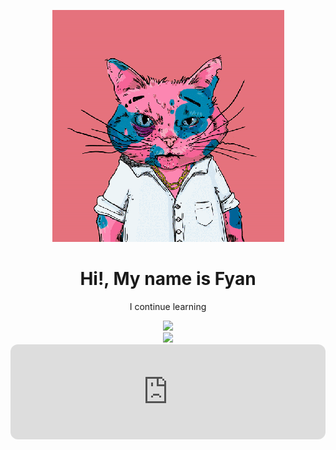 
<p align="center">
<img src="https://raw.githubusercontent.com/rstsfyn/my_porto/main/img/profile/cat.webp">
</p>

<div align="center">
  <h1>Hi!, My name is Fyan</h1>
</div>

<p align="center">
I continue learning
</p>


<div align="center">
  <a href="https://github.com/rstsfyn">
  <img height="150em" src="https://github-readme-stats.vercel.app/api/top-langs/?username=rstsfyn&layout=compact&langs_count=20&theme=dracula"/>
</div>

<div align="center">
  <img height="187em" src="https://github-readme-stats.vercel.app/api?username=rstsfyn&show_icons=true&theme=white&include_all_commits=true&count_private=true&theme=dracula"/>
</div>

<div>
 <iframe style="border-radius:12px" src="https://open.spotify.com/embed/track/5llAcLZpMCl8KmrcVUrE8d?utm_source=generator&theme=0" width="100%" height="152" frameBorder="0" allowfullscreen="" allow="autoplay; clipboard-write; encrypted-media; fullscreen; picture-in-picture" loading="lazy"></iframe>
</div>


